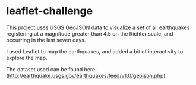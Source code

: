 # leaflet-challenge

This project uses USGS GeoJSON data to visualize a set of all earthquakes registering at a magnitude greater than 4.5 on the Richter scale, and occurring in the last seven days.

I used Leaflet to map the earthquakes, and added a bit of interactivity to explore the map.

The dataset used can be found here: (http://earthquake.usgs.gov/earthquakes/feed/v1.0/geojson.php) 

